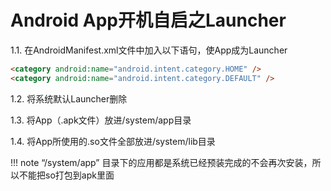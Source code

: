 # Android App开机自启之Launcher

1.1. 在AndroidManifest.xml文件中加入以下语句，使App成为Launcher

```html
<category android:name="android.intent.category.HOME" />
<category android:name="android.intent.category.DEFAULT" />	
```

1.2. 将系统默认Launcher删除

1.3. 将App（.apk文件）放进/system/app目录

1.4. 将App所使用的.so文件全部放进/system/lib目录

!!! note
    “/system/app” 目录下的应用都是系统已经预装完成的不会再次安装，所以不能把so打包到apk里面